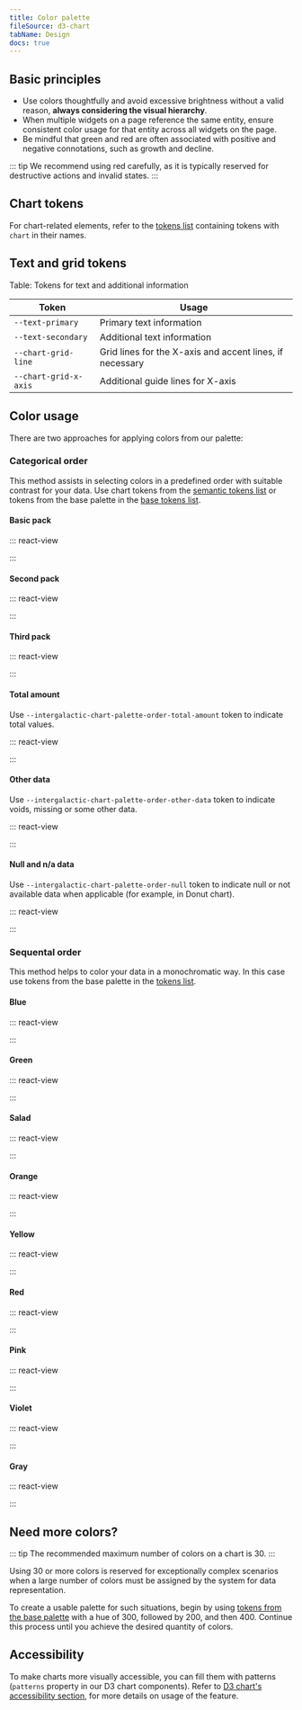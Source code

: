 ```yaml
---
title: Color palette
fileSource: d3-chart
tabName: Design
docs: true
---
```


## Basic principles

- Use colors thoughtfully and avoid excessive brightness without a valid reason, **always considering the visual hierarchy**.
- When multiple widgets on a page reference the same entity, ensure consistent color usage for that entity across all widgets on the page.
- Be mindful that green and red are often associated with positive and negative connotations, such as growth and decline.

::: tip
We recommend using red carefully, as it is typically reserved for destructive actions and invalid states.
:::

## Chart tokens

For chart-related elements, refer to the [tokens list](/style/design-tokens/design-tokens#semantic_tokens) containing tokens with `chart` in their names.

## Text and grid tokens

Table: Tokens for text and additional information

| Token                 | Usage                                                    |
| --------------------- | -------------------------------------------------------- |
| `--text-primary`      | Primary text information                                 |
| `--text-secondary`    | Additional text information                              |
| `--chart-grid-line`   | Grid lines for the X-axis and accent lines, if necessary |
| `--chart-grid-x-axis` | Additional guide lines for X-axis                        |

## Color usage

There are two approaches for applying colors from our palette:

### Categorical order

This method assists in selecting colors in a predefined order with suitable contrast for your data. Use chart tokens from the [semantic tokens list](/style/design-tokens/design-tokens#semantic_tokens) or tokens from the base palette in the [base tokens list](/style/design-tokens/design-tokens#base_tokens_palette).

#### Basic pack

::: react-view

<script lang="tsx">
import React from 'react';
import Color from '@components/Color';

const colors = [
    '--intergalactic-chart-palette-order-1',
    '--intergalactic-chart-palette-order-2',
    '--intergalactic-chart-palette-order-3',
    '--intergalactic-chart-palette-order-4',
    '--intergalactic-chart-palette-order-5',
    '--intergalactic-chart-palette-order-6',
    '--intergalactic-chart-palette-order-7',
    '--intergalactic-chart-palette-order-8',
  ] // basicPack


const App = function (props) {
  return (
    <div style={{ marginBottom: 32 }}>
      {colors.map((colorName, i) => {
        return (
          <Color
            key={i}
            style={{ margin: 4, width: 48, height: 48, borderRadius: 6 }}
            name={colorName}
          />
        );
      })}
    </div>
  );
}
</script>

:::

#### Second pack

::: react-view

<script lang="tsx">
import React from 'react';
import Color from '@components/Color';

const colors = [
    '--intergalactic-chart-palette-order-9',
    '--intergalactic-chart-palette-order-10',
    '--intergalactic-chart-palette-order-11',
    '--intergalactic-chart-palette-order-12',
    '--intergalactic-chart-palette-order-13',
    '--intergalactic-chart-palette-order-14',
    '--intergalactic-chart-palette-order-15',
    '--intergalactic-chart-palette-order-16',
  ] // secondPack

const App = function (props) {
  return (
    <div style={{ marginBottom: 32 }}>
      {colors.map((colorName, i) => {
        return (
          <Color
            key={i}
            style={{ margin: 4, width: 48, height: 48, borderRadius: 6 }}
            name={colorName}
          />
        );
      })}
    </div>
  );
}
</script>

:::

#### Third pack

::: react-view

<script lang="tsx">
import React from 'react';
import Color from '@components/Color';

const colors = [
    '--intergalactic-chart-palette-order-17',
    '--intergalactic-chart-palette-order-18',
    '--intergalactic-chart-palette-order-19',
    '--intergalactic-chart-palette-order-20',
    '--intergalactic-chart-palette-order-21',
    '--intergalactic-chart-palette-order-22',
    '--intergalactic-chart-palette-order-23',
    '--intergalactic-chart-palette-order-24',
  ] // thirdPack

const App = function (props) {
  return (
    <div style={{ marginBottom: 32 }}>
      {colors.map((colorName, i) => {
        return (
          <Color
            key={i}
            style={{ margin: 4, width: 48, height: 48, borderRadius: 6 }}
            name={colorName}
          />
        );
      })}
    </div>
  );
}
</script>

:::

#### Total amount

Use `--intergalactic-chart-palette-order-total-amount` token to indicate total values.

::: react-view

<script lang="tsx">
import React from 'react';
import Color from '@components/Color';

const colors = ['--intergalactic-chart-palette-order-total-amount'] // totalAmount

const App = function (props) {
  return (
    <div style={{ marginBottom: 32 }}>
      {colors.map((colorName, i) => {
        return (
          <Color
            key={i}
            style={{ margin: 4, width: 48, height: 48, borderRadius: 6 }}
            name={colorName}
          />
        );
      })}
    </div>
  );
}
</script>

:::

#### Other data

Use `--intergalactic-chart-palette-order-other-data` token to indicate voids, missing or some other data.

::: react-view

<script lang="tsx">
import React from 'react';
import Color from '@components/Color';

const colors = ['--intergalactic-chart-palette-order-other-data'] // otherData

const App = function (props) {
  return (
    <div style={{ marginBottom: 32 }}>
      {colors.map((colorName, i) => {
        return (
          <Color
            key={i}
            style={{ margin: 4, width: 48, height: 48, borderRadius: 6 }}
            name={colorName}
          />
        );
      })}
    </div>
  );
}
</script>

:::

#### Null and n/a data

Use `--intergalactic-chart-palette-order-null` token to indicate null or not available data when applicable (for example, in Donut chart).

::: react-view

<script lang="tsx">
import React from 'react';
import Color from '@components/Color';

const colors = ['--intergalactic-chart-palette-order-null'] // nullData

const App = function (props) {
  return (
    <div style={{ marginBottom: 32 }}>
      {colors.map((colorName, i) => {
        return (
          <Color
            key={i}
            style={{ margin: 4, width: 48, height: 48, borderRadius: 6 }}
            name={colorName}
          />
        );
      })}
    </div>
  );
}
</script>

:::

### Sequental order

This method helps to color your data in a monochromatic way. In this case use tokens from the base palette in the [tokens list](/style/design-tokens/design-tokens#base).

#### Blue

::: react-view

<script lang="tsx">
import React from 'react';
import Color from '@components/Color';

const colors = ['--blue-100', '--blue-200', '--blue-300', '--blue-400', '--blue-500'] // blue

const App = function (props) {
  return (
    <div style={{ marginBottom: 32 }}>
      {colors.map((colorName, i) => {
        return (
          <Color
            key={i}
            style={{ margin: 4, width: 48, height: 48, borderRadius: 6 }}
            name={colorName}
          />
        );
      })}
    </div>
  );
}
</script>

:::

#### Green

::: react-view

<script lang="tsx">
import React from 'react';
import Color from '@components/Color';

const colors = ['--green-100', '--green-200', '--green-300', '--green-400', '--green-500'] // green

const App = function (props) {
  return (
    <div style={{ marginBottom: 32 }}>
      {colors.map((colorName, i) => {
        return (
          <Color
            key={i}
            style={{ margin: 4, width: 48, height: 48, borderRadius: 6 }}
            name={colorName}
          />
        );
      })}
    </div>
  );
}
</script>

:::

#### Salad

::: react-view

<script lang="tsx">
import React from 'react';
import Color from '@components/Color';

const colors = ['--salad-100', '--salad-200', '--salad-300', '--salad-400', '--salad-500'] // salad

const App = function (props) {
  return (
    <div style={{ marginBottom: 32 }}>
      {colors.map((colorName, i) => {
        return (
          <Color
            key={i}
            style={{ margin: 4, width: 48, height: 48, borderRadius: 6 }}
            name={colorName}
          />
        );
      })}
    </div>
  );
}
</script>

:::

#### Orange

::: react-view

<script lang="tsx">
import React from 'react';
import Color from '@components/Color';

const colors = ['--orange-100', '--orange-200', '--orange-300', '--orange-400', '--orange-500'] // orange

const App = function (props) {
  return (
    <div style={{ marginBottom: 32 }}>
      {colors.map((colorName, i) => {
        return (
          <Color
            key={i}
            style={{ margin: 4, width: 48, height: 48, borderRadius: 6 }}
            name={colorName}
          />
        );
      })}
    </div>
  );
}
</script>

:::

#### Yellow

::: react-view

<script lang="tsx">
import React from 'react';
import Color from '@components/Color';

const colors = ['--yellow-100', '--yellow-200', '--yellow-300', '--yellow-400', '--yellow-500'] // yellow

const App = function (props) {
  return (
    <div style={{ marginBottom: 32 }}>
      {colors.map((colorName, i) => {
        return (
          <Color
            key={i}
            style={{ margin: 4, width: 48, height: 48, borderRadius: 6 }}
            name={colorName}
          />
        );
      })}
    </div>
  );
}
</script>

:::

#### Red

::: react-view

<script lang="tsx">
import React from 'react';
import Color from '@components/Color';

const colors = ['--red-100', '--red-200', '--red-300', '--red-400', '--red-500'] // red

const App = function (props) {
  return (
    <div style={{ marginBottom: 32 }}>
      {colors.map((colorName, i) => {
        return (
          <Color
            key={i}
            style={{ margin: 4, width: 48, height: 48, borderRadius: 6 }}
            name={colorName}
          />
        );
      })}
    </div>
  );
}
</script>

:::

#### Pink

::: react-view

<script lang="tsx">
import React from 'react';
import Color from '@components/Color';

const colors = ['--pink-100', '--pink-200', '--pink-300', '--pink-400', '--pink-500'] // pink

const App = function (props) {
  return (
    <div style={{ marginBottom: 32 }}>
      {colors.map((colorName, i) => {
        return (
          <Color
            key={i}
            style={{ margin: 4, width: 48, height: 48, borderRadius: 6 }}
            name={colorName}
          />
        );
      })}
    </div>
  );
}
</script>

:::

#### Violet

::: react-view

<script lang="tsx">
import React from 'react';
import Color from '@components/Color';

const colors = ['--violet-100', '--violet-200', '--violet-300', '--violet-400', '--violet-500'] // violet

const App = function (props) {
  return (
    <div style={{ marginBottom: 32 }}>
      {colors.map((colorName, i) => {
        return (
          <Color
            key={i}
            style={{ margin: 4, width: 48, height: 48, borderRadius: 6 }}
            name={colorName}
          />
        );
      })}
    </div>
  );
}
</script>

:::

#### Gray

::: react-view

<script lang="tsx">
import React from 'react';
import Color from '@components/Color';

const colors = ['--gray-100', '--gray-200', '--gray-300', '--gray-400', '--gray-500'] // gray

const App = function (props) {
  return (
    <div style={{ marginBottom: 32 }}>
      {colors.map((colorName, i) => {
        return (
          <Color
            key={i}
            style={{ margin: 4, width: 48, height: 48, borderRadius: 6 }}
            name={colorName}
          />
        );
      })}
    </div>
  );
}
</script>

:::

## Need more colors?

::: tip
The recommended maximum number of colors on a chart is 30.
:::

Using 30 or more colors is reserved for exceptionally complex scenarios when a large number of colors must be assigned by the system for data representation.

To create a usable palette for such situations, begin by using [tokens from the base palette](/style/design-tokens/design-tokens#base_tokens_palette) with a hue of 300, followed by 200, and then 400. Continue this process until you achieve the desired quantity of colors.

## Accessibility

To make charts more visually accessible, you can fill them with patterns (`patterns` property in our D3 chart components). Refer to [D3 chart's accessibility section](/data-display/d3-chart/d3-chart-a11y#colorblind-and-low-vision-solution), for more details on usage of the feature.
